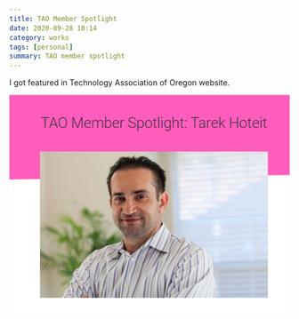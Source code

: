 ```yaml
---
title: TAO Member Spotlight 
date: 2020-09-28 18:14
category: works 
tags: [personal]
summary: TAO member spotlight 
---
```


I got featured in Technology Association of Oregon website.

[![TAO Member Spotlight](/assets/images/events/TAO-spotlight.png)](https://www.techoregon.org/blog/tao-member-spotlight-tarek-hoteit/)
